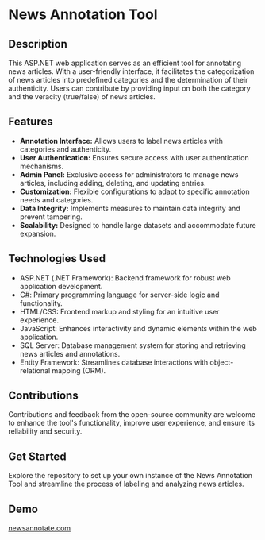 # News Annotation Tool

## Description
This ASP.NET web application serves as an efficient tool for annotating news articles. With a user-friendly interface, it facilitates the categorization of news articles into predefined categories and the determination of their authenticity. Users can contribute by providing input on both the category and the veracity (true/false) of news articles.

## Features
- **Annotation Interface:** Allows users to label news articles with categories and authenticity.
- **User Authentication:** Ensures secure access with user authentication mechanisms.
- **Admin Panel:** Exclusive access for administrators to manage news articles, including adding, deleting, and updating entries.
- **Customization:** Flexible configurations to adapt to specific annotation needs and categories.
- **Data Integrity:** Implements measures to maintain data integrity and prevent tampering.
- **Scalability:** Designed to handle large datasets and accommodate future expansion.

## Technologies Used
- ASP.NET (.NET Framework): Backend framework for robust web application development.
- C#: Primary programming language for server-side logic and functionality.
- HTML/CSS: Frontend markup and styling for an intuitive user experience.
- JavaScript: Enhances interactivity and dynamic elements within the web application.
- SQL Server: Database management system for storing and retrieving news articles and annotations.
- Entity Framework: Streamlines database interactions with object-relational mapping (ORM).

## Contributions
Contributions and feedback from the open-source community are welcome to enhance the tool's functionality, improve user experience, and ensure its reliability and security.

## Get Started
Explore the repository to set up your own instance of the News Annotation Tool and streamline the process of labeling and analyzing news articles.

## Demo
[newsannotate.com](https://newsannotate.com)
